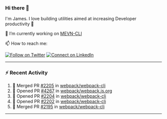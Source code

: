 ### Hi there 👋

I'm James. I love building utilities aimed at increasing Developer productivity :raised_hands: 

🔭 I’m currently working on [MEVN-CLI](https://github.com/madlabsinc/mevn-cli)

📫 How to reach me:

[![Follow on Twitter](https://img.shields.io/badge/--twitter?label=Twitter&logo=Twitter&style=social)](https://twitter.com/james_madhacks) [![Connect on LinkedIn](https://img.shields.io/badge/--linkedin?label=LinkedIn&logo=LinkedIn&style=social)](https://www.linkedin.com/in/jamesgeorge007)

---

### :zap: Recent Activity

<!--START_SECTION:activity-->
1. 🎉 Merged PR [#2205](https://github.com/webpack/webpack-cli/pull/2205) in [webpack/webpack-cli](https://github.com/webpack/webpack-cli)
2. 💪 Opened PR [#4267](https://github.com/webpack/webpack.js.org/pull/4267) in [webpack/webpack.js.org](https://github.com/webpack/webpack.js.org)
3. 💪 Opened PR [#2204](https://github.com/webpack/webpack-cli/pull/2204) in [webpack/webpack-cli](https://github.com/webpack/webpack-cli)
4. 💪 Opened PR [#2202](https://github.com/webpack/webpack-cli/pull/2202) in [webpack/webpack-cli](https://github.com/webpack/webpack-cli)
5. 🎉 Merged PR [#2195](https://github.com/webpack/webpack-cli/pull/2195) in [webpack/webpack-cli](https://github.com/webpack/webpack-cli)
<!--END_SECTION:activity-->

---

<!--
**jamesgeorge007/jamesgeorge007** is a ✨ _special_ ✨ repository because its `README.md` (this file) appears on your GitHub profile.

Here are some ideas to get you started:

- 🌱 I’m currently learning ...
- 👯 I’m looking to collaborate on ...
- 🤔 I’m looking for help with ...
- 💬 Ask me about ...
- 😄 Pronouns: ...
- ⚡ Fun fact: ...
-->
